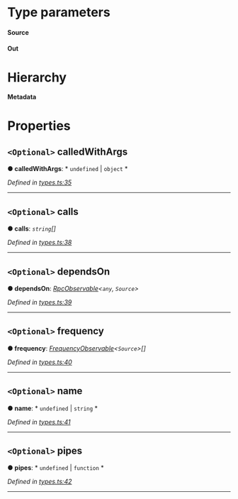 

# Type parameters
#### Source 
#### Out 
# Hierarchy

**Metadata**

# Properties

<a id="calledwithargs"></a>

## `<Optional>` calledWithArgs

**● calledWithArgs**: * `undefined` &#124; `object`
*

*Defined in [types.ts:35](https://github.com/paritytech/js-libs/blob/c2812ab/packages/light.js/src/types.ts#L35)*

___
<a id="calls"></a>

## `<Optional>` calls

**● calls**: *`string`[]*

*Defined in [types.ts:38](https://github.com/paritytech/js-libs/blob/c2812ab/packages/light.js/src/types.ts#L38)*

___
<a id="dependson"></a>

## `<Optional>` dependsOn

**● dependsOn**: *[RpcObservable](_types_.rpcobservable.md)<`any`, `Source`>*

*Defined in [types.ts:39](https://github.com/paritytech/js-libs/blob/c2812ab/packages/light.js/src/types.ts#L39)*

___
<a id="frequency"></a>

## `<Optional>` frequency

**● frequency**: *[FrequencyObservable](_types_.frequencyobservable.md)<`Source`>[]*

*Defined in [types.ts:40](https://github.com/paritytech/js-libs/blob/c2812ab/packages/light.js/src/types.ts#L40)*

___
<a id="name"></a>

## `<Optional>` name

**● name**: * `undefined` &#124; `string`
*

*Defined in [types.ts:41](https://github.com/paritytech/js-libs/blob/c2812ab/packages/light.js/src/types.ts#L41)*

___
<a id="pipes"></a>

## `<Optional>` pipes

**● pipes**: * `undefined` &#124; `function`
*

*Defined in [types.ts:42](https://github.com/paritytech/js-libs/blob/c2812ab/packages/light.js/src/types.ts#L42)*

___

